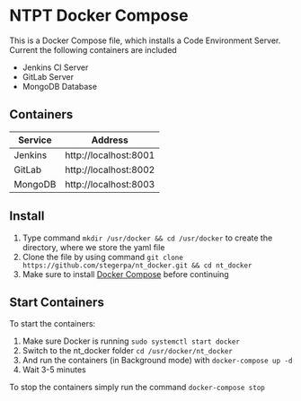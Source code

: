 # NTPT Docker Compose

This is a Docker Compose file, which installs a Code Environment Server.
Current the following containers are included
* Jenkins CI Server
* GitLab Server
* MongoDB Database

## Containers
 Service | Address 
 --- | ---
 Jenkins | http://localhost:8001
 GitLab | http://localhost:8002
 MongoDB | http://localhost:8003

## Install
1. Type command `mkdir /usr/docker && cd /usr/docker` to create the directory, where we store the yaml file
2. Clone the file by using command `git clone https://github.com/stegerpa/nt_docker.git && cd nt_docker`
3. Make sure to install [Docker Compose](https://github.com/docker/compose/releases) before continuing

## Start Containers
To start the containers:
1. Make sure Docker is running
`sudo systemctl start docker`
2. Switch to the nt_docker folder
`cd /usr/docker/nt_docker`
3. And run the containers (in Background mode) with
`docker-compose up -d`
4. Wait 3-5 minutes

To stop the containers simply run the command `docker-compose stop`
